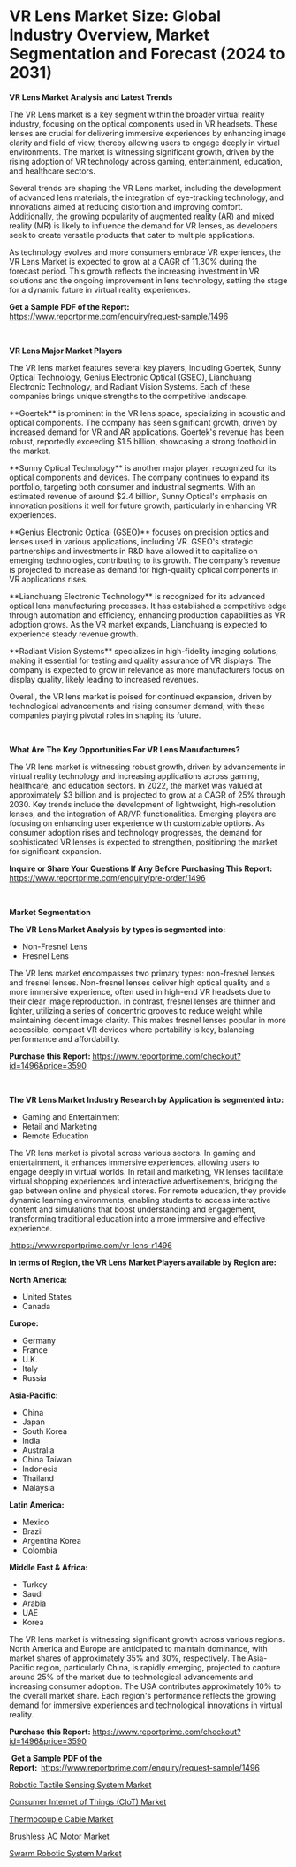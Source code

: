 <p><h1>VR Lens Market Size: Global Industry Overview, Market Segmentation and Forecast (2024 to 2031)</h1></p><p><strong>VR Lens Market Analysis and Latest Trends</strong></p>
<p><p>The VR Lens market is a key segment within the broader virtual reality industry, focusing on the optical components used in VR headsets. These lenses are crucial for delivering immersive experiences by enhancing image clarity and field of view, thereby allowing users to engage deeply in virtual environments. The market is witnessing significant growth, driven by the rising adoption of VR technology across gaming, entertainment, education, and healthcare sectors. </p><p>Several trends are shaping the VR Lens market, including the development of advanced lens materials, the integration of eye-tracking technology, and innovations aimed at reducing distortion and improving comfort. Additionally, the growing popularity of augmented reality (AR) and mixed reality (MR) is likely to influence the demand for VR lenses, as developers seek to create versatile products that cater to multiple applications. </p><p>As technology evolves and more consumers embrace VR experiences, the VR Lens Market is expected to grow at a CAGR of 11.30% during the forecast period. This growth reflects the increasing investment in VR solutions and the ongoing improvement in lens technology, setting the stage for a dynamic future in virtual reality experiences.</p></p>
<p><strong>Get a Sample PDF of the Report:&nbsp;</strong> <a href="https://www.reportprime.com/enquiry/request-sample/1496">https://www.reportprime.com/enquiry/request-sample/1496</a></p>
<p>&nbsp;</p>
<p><strong>VR Lens Major Market Players</strong></p>
<p><p>The VR lens market features several key players, including Goertek, Sunny Optical Technology, Genius Electronic Optical (GSEO), Lianchuang Electronic Technology, and Radiant Vision Systems. Each of these companies brings unique strengths to the competitive landscape.</p><p>**Goertek** is prominent in the VR lens space, specializing in acoustic and optical components. The company has seen significant growth, driven by increased demand for VR and AR applications. Goertek's revenue has been robust, reportedly exceeding $1.5 billion, showcasing a strong foothold in the market.</p><p>**Sunny Optical Technology** is another major player, recognized for its optical components and devices. The company continues to expand its portfolio, targeting both consumer and industrial segments. With an estimated revenue of around $2.4 billion, Sunny Optical's emphasis on innovation positions it well for future growth, particularly in enhancing VR experiences.</p><p>**Genius Electronic Optical (GSEO)** focuses on precision optics and lenses used in various applications, including VR. GSEO's strategic partnerships and investments in R&D have allowed it to capitalize on emerging technologies, contributing to its growth. The company’s revenue is projected to increase as demand for high-quality optical components in VR applications rises.</p><p>**Lianchuang Electronic Technology** is recognized for its advanced optical lens manufacturing processes. It has established a competitive edge through automation and efficiency, enhancing production capabilities as VR adoption grows. As the VR market expands, Lianchuang is expected to experience steady revenue growth.</p><p>**Radiant Vision Systems** specializes in high-fidelity imaging solutions, making it essential for testing and quality assurance of VR displays. The company is expected to grow in relevance as more manufacturers focus on display quality, likely leading to increased revenues.</p><p>Overall, the VR lens market is poised for continued expansion, driven by technological advancements and rising consumer demand, with these companies playing pivotal roles in shaping its future.</p></p>
<p>&nbsp;</p>
<p><strong>What Are The Key Opportunities For VR Lens Manufacturers?</strong></p>
<p><p>The VR lens market is witnessing robust growth, driven by advancements in virtual reality technology and increasing applications across gaming, healthcare, and education sectors. In 2022, the market was valued at approximately $3 billion and is projected to grow at a CAGR of 25% through 2030. Key trends include the development of lightweight, high-resolution lenses, and the integration of AR/VR functionalities. Emerging players are focusing on enhancing user experience with customizable options. As consumer adoption rises and technology progresses, the demand for sophisticated VR lenses is expected to strengthen, positioning the market for significant expansion.</p></p>
<p><strong>Inquire or Share Your Questions If Any Before Purchasing This Report:</strong> <a href="https://www.reportprime.com/enquiry/pre-order/1496">https://www.reportprime.com/enquiry/pre-order/1496</a></p>
<p>&nbsp;</p>
<p><strong>Market Segmentation</strong></p>
<p><strong>The VR Lens Market Analysis by types is segmented into:</strong></p>
<p><ul><li>Non-Fresnel Lens</li><li>Fresnel Lens</li></ul></p>
<p><p>The VR lens market encompasses two primary types: non-fresnel lenses and fresnel lenses. Non-fresnel lenses deliver high optical quality and a more immersive experience, often used in high-end VR headsets due to their clear image reproduction. In contrast, fresnel lenses are thinner and lighter, utilizing a series of concentric grooves to reduce weight while maintaining decent image clarity. This makes fresnel lenses popular in more accessible, compact VR devices where portability is key, balancing performance and affordability.</p></p>
<p><strong>Purchase this Report:&nbsp;</strong><a href="https://www.reportprime.com/checkout?id=1496&price=3590">https://www.reportprime.com/checkout?id=1496&price=3590</a></p>
<p>&nbsp;</p>
<p><strong>The VR Lens Market Industry Research by Application is segmented into:</strong></p>
<p><ul><li>Gaming and Entertainment</li><li>Retail and Marketing</li><li>Remote Education</li></ul></p>
<p><p>The VR lens market is pivotal across various sectors. In gaming and entertainment, it enhances immersive experiences, allowing users to engage deeply in virtual worlds. In retail and marketing, VR lenses facilitate virtual shopping experiences and interactive advertisements, bridging the gap between online and physical stores. For remote education, they provide dynamic learning environments, enabling students to access interactive content and simulations that boost understanding and engagement, transforming traditional education into a more immersive and effective experience.</p></p>
<p><a href="https://www.reportprime.com/vr-lens-r1496">&nbsp;https://www.reportprime.com/vr-lens-r1496</a></p>
<p><strong>In terms of Region, the VR Lens Market Players available by Region are:</strong></p>
<p>
    <p> <strong> North America: </strong>
        <ul>
            <li>United States</li>
            <li>Canada</li>
        </ul>
        </p> 
    <p> <strong> Europe: </strong>
        <ul>
            <li>Germany</li>
            <li>France</li>
            <li>U.K.</li>
            <li>Italy</li>
            <li>Russia</li>
        </ul>
        </p> 
    <p> <strong> Asia-Pacific: </strong>
        <ul>
            <li>China</li>
            <li>Japan</li>
            <li>South Korea</li>
            <li>India</li>
            <li>Australia</li>
            <li>China Taiwan</li>
            <li>Indonesia</li>
            <li>Thailand</li>
            <li>Malaysia</li>
        </ul>
        </p> 
    <p> <strong> Latin America: </strong>
        <ul>
            <li>Mexico</li>
            <li>Brazil</li>
            <li>Argentina Korea</li>
            <li>Colombia</li>
        </ul>
        </p> 
    <p> <strong> Middle East & Africa: </strong>
        <ul>
            <li>Turkey</li>
            <li>Saudi</li>
            <li>Arabia</li>
            <li>UAE</li>
            <li>Korea</li>
        </ul>
    </p>
    </p>
<p><p>The VR lens market is witnessing significant growth across various regions. North America and Europe are anticipated to maintain dominance, with market shares of approximately 35% and 30%, respectively. The Asia-Pacific region, particularly China, is rapidly emerging, projected to capture around 25% of the market due to technological advancements and increasing consumer adoption. The USA contributes approximately 10% to the overall market share. Each region's performance reflects the growing demand for immersive experiences and technological innovations in virtual reality.</p></p>
<p><strong>Purchase this Report: </strong><a href="https://www.reportprime.com/checkout?id=1496&price=3590">https://www.reportprime.com/checkout?id=1496&price=3590</a></p>
<p>&nbsp;<strong>Get a Sample PDF of the Report:&nbsp;&nbsp;</strong><a href="https://www.reportprime.com/enquiry/request-sample/1496">https://www.reportprime.com/enquiry/request-sample/1496</a></p>
<p><strong></strong></p>
<p><p><a href="https://issuu.com/reportprime-2/docs/robotic-tactile-sensing-system-mark_3e63d87844060e">Robotic Tactile Sensing System Market</a></p><p><a href="https://medium.com/@estellaemmerich/consumer-internet-of-things-ciot-market-global-market-trends-and-market-forecast-2024-2031-dad16836386b">Consumer Internet of Things (CIoT) Market</a></p><p><a href="https://www.linkedin.com/pulse/exploring-thermocouple-cable-market-dynamics-global-trends-g2yhf?trackingId=XxAHky%2F5TdW9dZkVjzsqzw%3D%3D">Thermocouple Cable Market</a></p><p><a href="https://github.com/GroverBarry/Market-Research-Report-List-7/blob/main/brushless-ac-motor-market.md">Brushless AC Motor Market</a></p><p><a href="https://issuu.com/reportprime-2/docs/swarm-robotic-system-market-size-20_89a83a27f78f78">Swarm Robotic System Market</a></p></p>